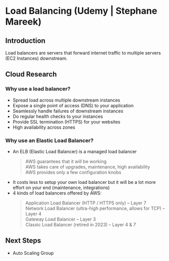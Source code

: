 # Load Balancing (Udemy | Stephane Mareek)

## Introduction

Load balancers are servers that forward internet traffic to multiple servers (EC2 Instances) downstream.

## Cloud Research

### Why use a load balancer?

- Spread load across multiple downstream instances
- Expose a single point of access (DNS) to your application
- Seamlessly handle failures of downstream instances
- Do regular health checks to your instances
- Provide SSL termination (HTTPS) for your websites
- High availability across zones

### Why use an Elastic Load Balancer?

- An ELB (Elastic Load Balancer) is a managed load balancer
  > AWS guarantees that it will be working <br> AWS takes care of upgrades, maintenance, high availability <br> AWS provides only a few configuration knobs <br>
- It costs less to setup your own load balancer but it will be a lot more
  effort on your end (maintenance, integrations)
- 4 kinds of load balancers offered by AWS:
  > Application Load Balancer (HTTP / HTTPS only) – Layer 7 <br> Network Load Balancer (ultra-high performance, allows for TCP) – Layer 4 <br> Gateway Load Balancer – Layer 3 <br> Classic Load Balancer (retired in 2023) – Layer 4 & 7

## Next Steps

- Auto Scaling Group
